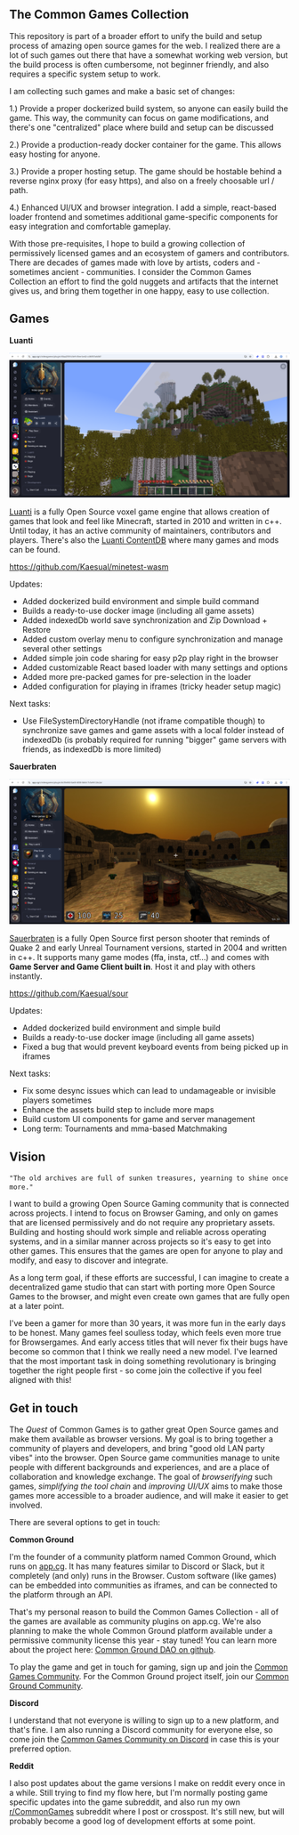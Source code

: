 ## The Common Games Collection

This repository is part of a broader effort to unify the build and setup process of amazing open source games for the web. I realized there are a lot of such games out there that have a somewhat working web version, but the build process is often cumbersome, not beginner friendly, and also requires a specific system setup to work.

I am collecting such games and make a basic set of changes:

1.) Provide a proper dockerized build system, so anyone can easily build the game. This way, the community can focus on game modifications, and there's one "centralized" place where build and setup can be discussed

2.) Provide a production-ready docker container for the game. This allows easy hosting for anyone.

3.) Provide a proper hosting setup. The game should be hostable behind a reverse nginx proxy (for easy https), and also on a freely choosable url / path.

4.) Enhanced UI/UX and browser integration. I add a simple, react-based loader frontend and sometimes additional game-specific components for easy integration and comfortable gameplay.

With those pre-requisites, I hope to build a growing collection of permissively licensed games and an ecosystem of gamers and contributors. There are decades of games made with love by artists, coders and - sometimes ancient - communities. I consider the Common Games Collection an effort to find the gold nuggets and artifacts that the internet gives us, and bring them together in one happy, easy to use collection.

## Games

**Luanti**

<img src="assets/luanti.png">

[Luanti](https://www.luanti.org/) is a fully Open Source voxel game engine that allows creation of games that look and feel like Minecraft, started in 2010 and written in c++. Until today, it has an active community of maintainers, contributors and players. There's also the [Luanti ContentDB](https://content.luanti.org/) where many games and mods can be found.

https://github.com/Kaesual/minetest-wasm

Updates:

- Added dockerized build environment and simple build command
- Builds a ready-to-use docker image (including all game assets)
- Added indexedDb world save synchronization and Zip Download + Restore
- Added custom overlay menu to configure synchronization and manage several other settings
- Added simple join code sharing for easy p2p play right in the browser
- Added customizable React based loader with many settings and options
- Added more pre-packed games for pre-selection in the loader
- Added configuration for playing in iframes (tricky header setup magic)

Next tasks:

- Use FileSystemDirectoryHandle (not iframe compatible though) to synchronize save games and game assets with a local folder instead of indexedDb (is probably required for running "bigger" game servers with friends, as indexedDb is more limited)

**Sauerbraten**

<img src="assets/sour.png">

[Sauerbraten](http://sauerbraten.org/) is a fully Open Source first person shooter that reminds of Quake 2 and early Unreal Tournament versions, started in 2004 and written in c++. It supports many game modes (ffa, insta, ctf...) and comes with **Game Server and Game Client built in**. Host it and play with others instantly.

https://github.com/Kaesual/sour

Updates:

- Added dockerized build environment and simple build
- Builds a ready-to-use docker image (including all game assets)
- Fixed a bug that would prevent keyboard events from being picked up in iframes

Next tasks:

- Fix some desync issues which can lead to undamageable or invisible players sometimes
- Enhance the assets build step to include more maps
- Build custom UI components for game and server management
- Long term: Tournaments and mma-based Matchmaking

## Vision

    "The old archives are full of sunken treasures, yearning to shine once more."

I want to build a growing Open Source Gaming community that is connected across projects. I intend to focus on Browser Gaming, and only on games that are licensed permissively and do not require any proprietary assets. Building and hosting should work simple and reliable across operating systems, and in a similar manner across projects so it's easy to get into other games. This ensures that the games are open for anyone to play and modify, and easy to discover and integrate.

As a long term goal, if these efforts are successful, I can imagine to create a decentralized game studio that can start with porting more Open Source Games to the browser, and might even create own games that are fully open at a later point.

I've been a gamer for more than 30 years, it was more fun in the early days to be honest. Many games feel soulless today, which feels even more true for Browsergames. And early access titles that will never fix their bugs have become so common that I think we really need a new model. I've learned that the most important task in doing something revolutionary is bringing together the right people first - so come join the collective if you feel aligned with this!

## Get in touch

The *Quest* of Common Games is to gather great Open Source games and make them available as browser versions. My goal is to bring together a community of players and developers, and bring "good old LAN party vibes" into the browser. Open Source game communities manage to unite people with different backgrounds and experiences, and are a place of collaboration and knowledge exchange. The goal of *browserifying* such games, *simplifying the tool chain* and *improving UI/UX* aims to make those games more accessible to a broader audience, and will make it easier to get involved.

There are several options to get in touch:

**Common Ground**

I'm the founder of a community platform named Common Ground, which runs on [app.cg](https://app.cg). It has many features similar to Discord or Slack, but it completely (and only) runs in the Browser. Custom software (like games) can be embedded into communities as iframes, and can be connected to the platform through an API.

That's my personal reason to build the Common Games Collection - all of the games are available as community plugins on app.cg. We're also planning to make the whole Common Ground platform available under a permissive community license this year - stay tuned! You can learn more about the project here: [Common Ground DAO on github](https://github.com/Common-Ground-DAO).

To play the game and get in touch for gaming, sign up and join the [Common Games Community](https://app.cg/c/commongames/). For the Common Ground project itself, join our [Common Ground Community](https://app.cg/c/commonground/).

**Discord**

I understand that not everyone is willing to sign up to a new platform, and that's fine. I am also running a Discord community for everyone else, so come join the [Common Games Community on Discord](https://discord.gg/FcK7PsdXtF) in case this is your preferred option.

**Reddit**

I also post updates about the game versions I make on reddit every once in a while. Still trying to find my flow here, but I'm normally posting game specific updates into the game subreddit, and also run my own [r/CommonGames](https://www.reddit.com/r/CommonGames/) subreddit where I post or crosspost. It's still new, but will probably become a good log of development efforts at some point.
